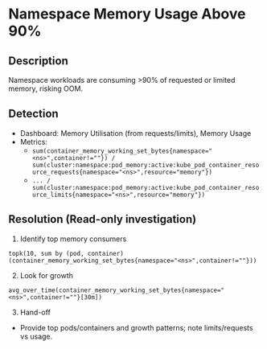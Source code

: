 # Namespace Memory Usage Above 90%

## Description
Namespace workloads are consuming >90% of requested or limited memory, risking OOM.

## Detection
- Dashboard: Memory Utilisation (from requests/limits), Memory Usage
- Metrics:
  - `sum(container_memory_working_set_bytes{namespace="<ns>",container!=""}) / sum(cluster:namespace:pod_memory:active:kube_pod_container_resource_requests{namespace="<ns>",resource="memory"})`
  - `... / sum(cluster:namespace:pod_memory:active:kube_pod_container_resource_limits{namespace="<ns>",resource="memory"})`

## Resolution (Read-only investigation)
1) Identify top memory consumers
```promql
topk(10, sum by (pod, container) (container_memory_working_set_bytes{namespace="<ns>",container!=""}))
```
2) Look for growth
```promql
avg_over_time(container_memory_working_set_bytes{namespace="<ns>",container!=""}[30m])
```
3) Hand-off
- Provide top pods/containers and growth patterns; note limits/requests vs usage.
